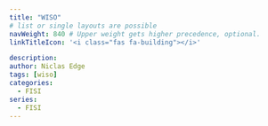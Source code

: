 ```yaml
---
title: "WISO"
# list or single layouts are possible
navWeight: 840 # Upper weight gets higher precedence, optional.
linkTitleIcon: '<i class="fas fa-building"></i>'

description:
author: Niclas Edge
tags: [wiso]
categories:
  - FISI
series:
  - FISI
---
```


